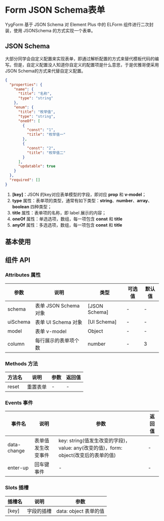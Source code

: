 
# Form JSON Schema表单

YygForm 基于 JSON Schema 对 Element Plus 中的 ELForm 组件进行二次封装，使用 JSONSchema 的方式实现一个表单。

## JSON Schema

大部分同学会自定义配置来实现表单，即通过解析配置的方式来替代模板代码的编写。但是，自定义配置没人知道你自定义的配置项是什么意思，于是优雅哥便采用 JSON Schema的方式来代替自定义配置。

```json
{
  "properties": {
    "name": {
      "title": "名称",
      "type": "string"
    },
    "enum": {
      "title": "枚举值",
      "type": "string",
      "oneOf": [
        {
          "const": "1",
          "title": "枚举值一"
        },
        {
          "const": "2",
          "title": "枚举值二"
        }
      ],
      "updatable": true
    }
  },
  "required": []
}
```

1. **[key]**：JSON 的key对应表单模型的字段，即对应 **prop** 和 **v-model**；
2. **type** 属性：表单项的类型，通常有如下类型：**string**、**number**、**array**、**boolean** 四种类型；
3. **title** 属性：表单项的名称，即 label 展示的内容；
4. **oneOf** 属性：单选选项，数组，每一项包含 **const** 和 **title**
5. **anyOf** 属性：多选选项，数组，每一项包含 **const** 和 **title**

## 基本使用

<preview path="../demos/form/form-1.vue" title="基本使用" description=" "></preview>

<preview path="../demos/form/form-2.vue" title="基本使用" description=" "></preview>

## 组件 API

### Attributes 属性

| 参数 | 说明 | 类型 | 可选值 | 默认值 |
|  ----  | ----  | ----  | ----  | ----  |
| schema | 表单 JSON Schema 对象 | [JSON Schema] | - | - |
| uiSchema | 表单 UI Schema 对象 | [UI Schema] | - | - |
| model | 表单 v-model | Object | - | - |
| column | 每行展示的表单项个数 | number | - | 3 |

### Methods 方法

| 方法名 | 说明 | 参数 | 返回值 |
|  ----  | ----  | ----  | ----  |
| reset | 重置表单 | - | - |

### Events 事件

| 事件名 | 说明 | 参数 | 返回值 |
|  ----  | ----  | ----  | ----  |
| data-change | 表单值发生改变事件 | key: string(值发生改变的字段)，value: any(改变的值)，form: object(改变后的表单的值) | - |
| enter-up | 回车键事件 | - | - |

### Slots 插槽

| 插槽名 | 说明 | 参数 |
|  ----  | ----  | ----  |
| [key] | 字段的插槽 | data: object 表单的值 |
